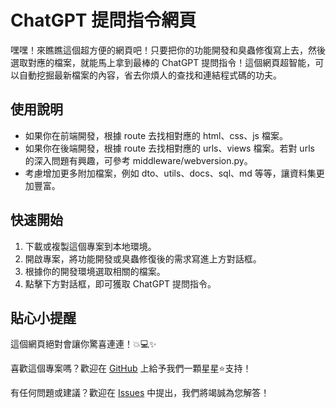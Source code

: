 # ChatGPT 提問指令網頁

嘿嘿！來瞧瞧這個超方便的網頁吧！只要把你的功能開發和臭蟲修復寫上去，然後選取對應的檔案，就能馬上拿到最棒的 ChatGPT 提問指令！這個網頁超智能，可以自動挖掘最新檔案的內容，省去你煩人的查找和連結程式碼的功夫。

## 使用說明

- 如果你在前端開發，根據 route 去找相對應的 html、css、js 檔案。
- 如果你在後端開發，根據 route 去找相對應的 urls、views 檔案。若對 urls 的深入問題有興趣，可參考 middleware/webversion.py。
- 考慮增加更多附加檔案，例如 dto、utils、docs、sql、md 等等，讓資料集更加豐富。

## 快速開始

1. 下載或複製這個專案到本地環境。
2. 開啟專案，將功能開發或臭蟲修復後的需求寫進上方對話框。
3. 根據你的開發環境選取相關的檔案。
4. 點擊下方對話框，即可獲取 ChatGPT 提問指令。

## 貼心小提醒

這個網頁絕對會讓你驚喜連連！💥💻✨

喜歡這個專案嗎？歡迎在 [GitHub](https://github.com/Yippine/fairy-tale-factory) 上給予我們一顆星星⭐️支持！

有任何問題或建議？歡迎在 [Issues](https://github.com/Yippine/fairy-tale-factory/issues) 中提出，我們將竭誠為您解答！
